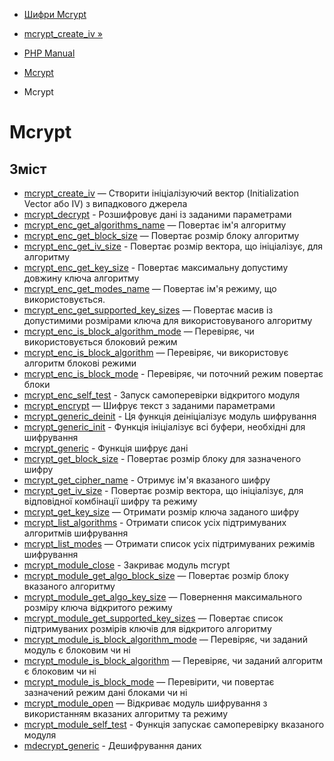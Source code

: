 - [Шифри Mcrypt](mcrypt.ciphers.md)
- [mcrypt_create_iv »](function.mcrypt-create-iv.md)

- [PHP Manual](index.md)
- [Mcrypt](book.mcrypt.md)
- Mcrypt

# Mcrypt

## Зміст

- [mcrypt_create_iv](function.mcrypt-create-iv.md) — Створити
ініціалізуючий вектор (Initialization Vector або IV) з випадкового
джерела
- [mcrypt_decrypt](function.mcrypt-decrypt.md) - Розшифровує
дані із заданими параметрами
- [mcrypt_enc_get_algorithms_name](function.mcrypt-enc-get-algorithms-name.md)
— Повертає ім'я алгоритму
- [mcrypt_enc_get_block_size](function.mcrypt-enc-get-block-size.md)
— Повертає розмір блоку алгоритму
- [mcrypt_enc_get_iv_size](function.mcrypt-enc-get-iv-size.md) -
Повертає розмір вектора, що ініціалізує, для алгоритму
- [mcrypt_enc_get_key_size](function.mcrypt-enc-get-key-size.md) -
Повертає максимальну допустиму довжину ключа алгоритму
- [mcrypt_enc_get_modes_name](function.mcrypt-enc-get-modes-name.md)
— Повертає ім'я режиму, що використовується.
- [mcrypt_enc_get_supported_key_sizes](function.mcrypt-enc-get-supported-key-sizes.md)
— Повертає масив із допустимими розмірами ключа для використовуваного
алгоритму
- [mcrypt_enc_is_block_algorithm_mode](function.mcrypt-enc-is-block-algorithm-mode.md)
— Перевіряє, чи використовується блоковий режим
- [mcrypt_enc_is_block_algorithm](function.mcrypt-enc-is-block-algorithm.md)
— Перевіряє, чи використовує алгоритм блокові режими
- [mcrypt_enc_is_block_mode](function.mcrypt-enc-is-block-mode.md) -
Перевіряє, чи поточний режим повертає блоки
- [mcrypt_enc_self_test](function.mcrypt-enc-self-test.md) - Запуск
самоперевірки відкритого модуля
- [mcrypt_encrypt](function.mcrypt-encrypt.md) — Шифрує текст з
заданими параметрами
- [mcrypt_generic_deinit](function.mcrypt-generic-deinit.md) - Ця
функція деініціалізує модуль шифрування
- [mcrypt_generic_init](function.mcrypt-generic-init.md) - Функція
ініціалізує всі буфери, необхідні для шифрування
- [mcrypt_generic](function.mcrypt-generic.md) - Функція шифрує
дані
- [mcrypt_get_block_size](function.mcrypt-get-block-size.md) -
Повертає розмір блоку для зазначеного шифру
- [mcrypt_get_cipher_name](function.mcrypt-get-cipher-name.md) -
Отримує ім'я вказаного шифру
- [mcrypt_get_iv_size](function.mcrypt-get-iv-size.md) - Повертає
розмір вектора, що ініціалізує, для відповідної комбінації
шифру та режиму
- [mcrypt_get_key_size](function.mcrypt-get-key-size.md) — Отримати
розмір ключа заданого шифру
- [mcrypt_list_algorithms](function.mcrypt-list-algorithms.md) -
Отримати список усіх підтримуваних алгоритмів шифрування
- [mcrypt_list_modes](function.mcrypt-list-modes.md) — Отримати
список усіх підтримуваних режимів шифрування
- [mcrypt_module_close](function.mcrypt-module-close.md) - Закриває
модуль mcrypt
- [mcrypt_module_get_algo_block_size](function.mcrypt-module-get-algo-block-size.md)
— Повертає розмір блоку вказаного алгоритму
- [mcrypt_module_get_algo_key_size](function.mcrypt-module-get-algo-key-size.md)
— Повернення максимального розміру ключа відкритого режиму
- [mcrypt_module_get_supported_key_sizes](function.mcrypt-module-get-supported-key-sizes.md)
— Повертає список підтримуваних розмірів ключів для відкритого
алгоритму
- [mcrypt_module_is_block_algorithm_mode](function.mcrypt-module-is-block-algorithm-mode.md)
— Перевіряє, чи заданий модуль є блоковим чи ні
- [mcrypt_module_is_block_algorithm](function.mcrypt-module-is-block-algorithm.md)
— Перевіряє, чи заданий алгоритм є блоковим чи ні
- [mcrypt_module_is_block_mode](function.mcrypt-module-is-block-mode.md)
— Перевірити, чи повертає зазначений режим дані блоками чи ні
- [mcrypt_module_open](function.mcrypt-module-open.md) — Відкриває
модуль шифрування з використанням вказаних алгоритму та режиму
- [mcrypt_module_self_test](function.mcrypt-module-self-test.md) -
Функція запускає самоперевірку вказаного модуля
- [mdecrypt_generic](function.mdecrypt-generic.md) - Дешифрування
даних
